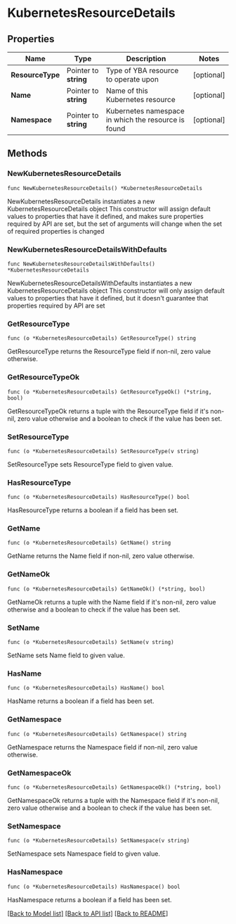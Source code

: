 # KubernetesResourceDetails

## Properties

Name | Type | Description | Notes
------------ | ------------- | ------------- | -------------
**ResourceType** | Pointer to **string** | Type of YBA resource to operate upon | [optional] 
**Name** | Pointer to **string** | Name of this Kubernetes resource | [optional] 
**Namespace** | Pointer to **string** | Kubernetes namespace in which the resource is found | [optional] 

## Methods

### NewKubernetesResourceDetails

`func NewKubernetesResourceDetails() *KubernetesResourceDetails`

NewKubernetesResourceDetails instantiates a new KubernetesResourceDetails object
This constructor will assign default values to properties that have it defined,
and makes sure properties required by API are set, but the set of arguments
will change when the set of required properties is changed

### NewKubernetesResourceDetailsWithDefaults

`func NewKubernetesResourceDetailsWithDefaults() *KubernetesResourceDetails`

NewKubernetesResourceDetailsWithDefaults instantiates a new KubernetesResourceDetails object
This constructor will only assign default values to properties that have it defined,
but it doesn't guarantee that properties required by API are set

### GetResourceType

`func (o *KubernetesResourceDetails) GetResourceType() string`

GetResourceType returns the ResourceType field if non-nil, zero value otherwise.

### GetResourceTypeOk

`func (o *KubernetesResourceDetails) GetResourceTypeOk() (*string, bool)`

GetResourceTypeOk returns a tuple with the ResourceType field if it's non-nil, zero value otherwise
and a boolean to check if the value has been set.

### SetResourceType

`func (o *KubernetesResourceDetails) SetResourceType(v string)`

SetResourceType sets ResourceType field to given value.

### HasResourceType

`func (o *KubernetesResourceDetails) HasResourceType() bool`

HasResourceType returns a boolean if a field has been set.

### GetName

`func (o *KubernetesResourceDetails) GetName() string`

GetName returns the Name field if non-nil, zero value otherwise.

### GetNameOk

`func (o *KubernetesResourceDetails) GetNameOk() (*string, bool)`

GetNameOk returns a tuple with the Name field if it's non-nil, zero value otherwise
and a boolean to check if the value has been set.

### SetName

`func (o *KubernetesResourceDetails) SetName(v string)`

SetName sets Name field to given value.

### HasName

`func (o *KubernetesResourceDetails) HasName() bool`

HasName returns a boolean if a field has been set.

### GetNamespace

`func (o *KubernetesResourceDetails) GetNamespace() string`

GetNamespace returns the Namespace field if non-nil, zero value otherwise.

### GetNamespaceOk

`func (o *KubernetesResourceDetails) GetNamespaceOk() (*string, bool)`

GetNamespaceOk returns a tuple with the Namespace field if it's non-nil, zero value otherwise
and a boolean to check if the value has been set.

### SetNamespace

`func (o *KubernetesResourceDetails) SetNamespace(v string)`

SetNamespace sets Namespace field to given value.

### HasNamespace

`func (o *KubernetesResourceDetails) HasNamespace() bool`

HasNamespace returns a boolean if a field has been set.


[[Back to Model list]](../README.md#documentation-for-models) [[Back to API list]](../README.md#documentation-for-api-endpoints) [[Back to README]](../README.md)


